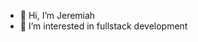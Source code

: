 - 👋 Hi, I’m Jeremiah
- 👀 I’m interested in fullstack development


<!---
Anonymousexit/Anonymousexit is a ✨ special ✨ repository because its `README.md` (this file) appears on your GitHub profile.
You can click the Preview link to take a look at your changes.
--->
